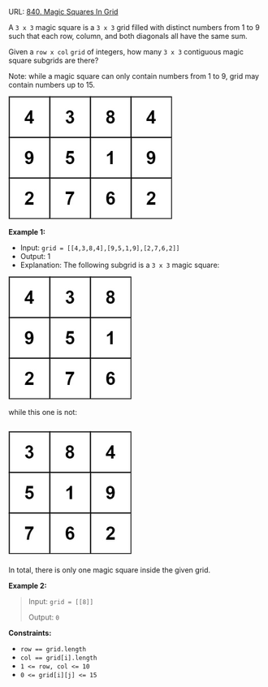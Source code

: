 URL: [840. Magic Squares In Grid
](https://leetcode.com/problems/magic-squares-in-grid/description/)

A `3 x 3` magic square is a `3 x 3` grid filled with distinct numbers from 1 to 9 such that each row, column, and both diagonals all have the same sum.

Given a `row x col` `grid` of integers, how many `3 x 3` contiguous magic square subgrids are there?

Note: while a magic square can only contain numbers from 1 to 9, grid may contain numbers up to 15.

![img.png](assets/img.png)

**Example 1:**


- Input: `grid = [[4,3,8,4],[9,5,1,9],[2,7,6,2]]`
- Output: 1
- Explanation: The following subgrid is a `3 x 3` magic square:

![img_1.png](assets/img_1.png)

while this one is not:

![img_2.png](assets/img_2.png)
- 
In total, there is only one magic square inside the given grid.

**Example 2:**

> Input: `grid = [[8]]`
> 
> Output: `0`


**Constraints:**

- `row == grid.length`
- `col == grid[i].length`
- `1 <= row, col <= 10`
- `0 <= grid[i][j] <= 15`
